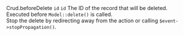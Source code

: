 <tr>
	<td>Crud.beforeDelete</td>
	<td>
		<code>id</code>
	</td>
	<td>
		<code>id</code> The ID of the record that will be deleted.
		<br />
		Executed before <code>Model::delete()</code> is called.
		<br />
		Stop the delete by redirecting away from the action or calling <code>$event->stopPropagation()</code>.
	</td>
</tr>
